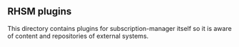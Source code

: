 RHSM plugins
------------

This directory contains plugins for subscription-manager itself so it is aware
of content and repositories of external systems.
